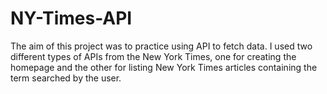 # NY-Times-API
The aim of this project was to practice using API to fetch data. I used two different types of APIs from the New York Times, one for creating the homepage and the other for listing New York Times articles containing the term searched by the user.

